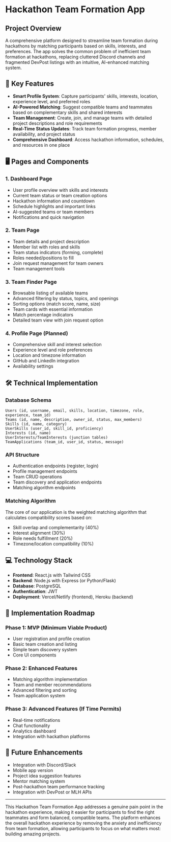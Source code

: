 # Hackathon Team Formation App

## Project Overview

A comprehensive platform designed to streamline team formation during hackathons by matching participants based on skills, interests, and preferences. The app solves the common problem of inefficient team formation at hackathons, replacing cluttered Discord channels and fragmented DevPost listings with an intuitive, AI-enhanced matching system.

## 📱 Key Features

- **Smart Profile System**: Capture participants' skills, interests, location, experience level, and preferred roles
- **AI-Powered Matching**: Suggest compatible teams and teammates based on complementary skills and shared interests
- **Team Management**: Create, join, and manage teams with detailed project descriptions and role requirements
- **Real-Time Status Updates**: Track team formation progress, member availability, and project status
- **Comprehensive Dashboard**: Access hackathon information, schedules, and resources in one place

## 🖥️ Pages and Components

### 1. Dashboard Page
- User profile overview with skills and interests
- Current team status or team creation options
- Hackathon information and countdown
- Schedule highlights and important links
- AI-suggested teams or team members
- Notifications and quick navigation

### 2. Team Page
- Team details and project description
- Member list with roles and skills
- Team status indicators (forming, complete)
- Roles needed/positions to fill
- Join request management for team owners
- Team management tools

### 3. Team Finder Page
- Browsable listing of available teams
- Advanced filtering by status, topics, and openings
- Sorting options (match score, name, size)
- Team cards with essential information
- Match percentage indicators
- Detailed team view with join request option

### 4. Profile Page (Planned)
- Comprehensive skill and interest selection
- Experience level and role preferences
- Location and timezone information
- GitHub and LinkedIn integration
- Availability settings

## 🛠️ Technical Implementation

### Database Schema
```
Users (id, username, email, skills, location, timezone, role, experience, team_id)
Teams (id, name, description, owner_id, status, max_members)
Skills (id, name, category)
UserSkills (user_id, skill_id, proficiency)
Interests (id, name)
UserInterests/TeamInterests (junction tables)
TeamApplications (team_id, user_id, status, message)
```

### API Structure
- Authentication endpoints (register, login)
- Profile management endpoints
- Team CRUD operations
- Team discovery and application endpoints
- Matching algorithm endpoints

### Matching Algorithm
The core of our application is the weighted matching algorithm that calculates compatibility scores based on:
- Skill overlap and complementarity (40%)
- Interest alignment (30%)
- Role needs fulfillment (20%)
- Timezone/location compatibility (10%)

## 💻 Technology Stack

- **Frontend**: React.js with Tailwind CSS
- **Backend**: Node.js with Express (or Python/Flask)
- **Database**: PostgreSQL
- **Authentication**: JWT
- **Deployment**: Vercel/Netlify (frontend), Heroku (backend)

## 🚀 Implementation Roadmap

### Phase 1: MVP (Minimum Viable Product)
- User registration and profile creation
- Basic team creation and listing
- Simple team discovery system
- Core UI components

### Phase 2: Enhanced Features
- Matching algorithm implementation
- Team and member recommendations
- Advanced filtering and sorting
- Team application system

### Phase 3: Advanced Features (If Time Permits)
- Real-time notifications
- Chat functionality
- Analytics dashboard
- Integration with hackathon platforms

## 🔮 Future Enhancements

- Integration with Discord/Slack
- Mobile app version
- Project idea suggestion features
- Mentor matching system
- Post-hackathon team performance tracking
- Integration with DevPost or MLH APIs

---

This Hackathon Team Formation App addresses a genuine pain point in the hackathon experience, making it easier for participants to find the right teammates and form balanced, compatible teams. The platform enhances the overall hackathon experience by removing the anxiety and inefficiency from team formation, allowing participants to focus on what matters most: building amazing projects.